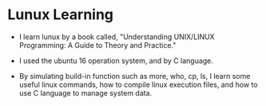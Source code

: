 # Lunux Learning

* I learn lunux by a book called, "Understanding UNIX/LINUX Programming: A Guide to Theory and Practice."  

* I used the ubuntu 16 operation system, and by C language.

* By simulating build-in function such as more, who, cp, ls, I learn some useful linux commands, how to compile linux execution files, and how to use C language to manage system data.  
